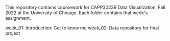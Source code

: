This repository contains coursework for CAPP30239 Data Visualization, Fall 2022 at the University of Chicago. Each folder contains that week's assignment.

week_01: Introduction: Get to know me
week_02: Data repository for final project 
